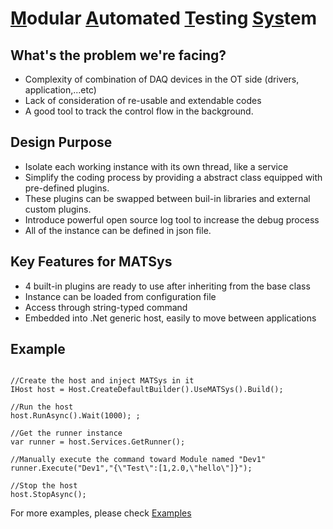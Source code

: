 # <ins>M</ins>odular <ins>A</ins>utomated <ins>T</ins>esting <ins>Sys</ins>tem

## What's the problem we're facing?
- Complexity of combination of DAQ devices in the OT side (drivers, application,...etc)
- Lack of consideration of re-usable and extendable codes
- A good tool to track the control flow in the background.

## Design Purpose
- Isolate each working instance with its own thread, like a service
- Simplify the coding process by providing a abstract class equipped with pre-defined plugins.
- These plugins can be swapped between buil-in libraries and external custom plugins.
- Introduce powerful open source log tool to increase the debug process
- All of the instance can be defined in json file.

## Key Features for MATSys
- 4 built-in plugins are ready to use after inheriting from the base class    
- Instance can be loaded from configuration file
- Access through string-typed command
- Embedded into .Net generic host, easily to move between applications

## Example


<pre><code>
//Create the host and inject MATSys in it
IHost host = Host.CreateDefaultBuilder().UseMATSys().Build();

//Run the host
host.RunAsync().Wait(1000); ;

//Get the runner instance
var runner = host.Services.GetRunner();

//Manually execute the command toward Module named "Dev1"
runner.Execute("Dev1","{\"Test\":[1,2.0,\"hello\"]}");

//Stop the host
host.StopAsync();
</code></pre>

For more examples, please check [Examples](Examples.md)